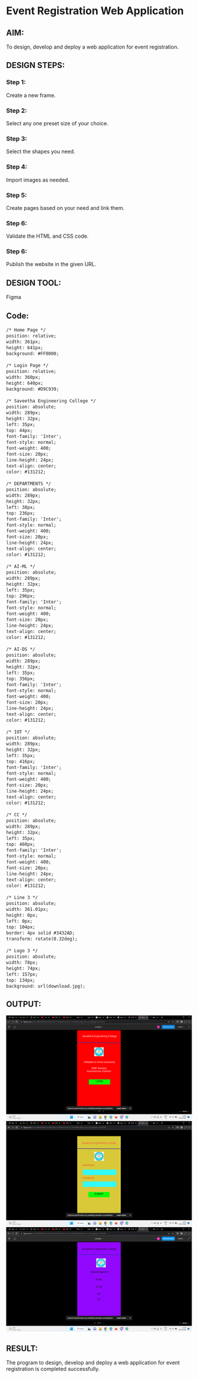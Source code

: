 # Event Registration Web Application

## AIM:
To design, develop and deploy a web application for event registration.

## DESIGN STEPS:

### Step 1:
Create a new frame.

### Step 2:
Select any one preset size of your choice.

### Step 3:
Select the shapes you need.

### Step 4:
Import images as needed.

### Step 5:
Create pages based on your need and link them.

### Step 6:

Validate the HTML and CSS code.

### Step 6:

Publish the website in the given URL.

## DESIGN TOOL:
Figma

## Code:
```
/* Home Page */
position: relative;
width: 361px;
height: 641px;
background: #FF0000;

/* Login Page */
position: relative;
width: 360px;
height: 640px;
background: #D9C939;

/* Saveetha Engineering College */
position: absolute;
width: 289px;
height: 32px;
left: 35px;
top: 44px;
font-family: 'Inter';
font-style: normal;
font-weight: 400;
font-size: 20px;
line-height: 24px;
text-align: center;
color: #131212;

/* DEPARTMENTS */
position: absolute;
width: 289px;
height: 32px;
left: 38px;
top: 236px;
font-family: 'Inter';
font-style: normal;
font-weight: 400;
font-size: 20px;
line-height: 24px;
text-align: center;
color: #131212;

/* AI-ML */
position: absolute;
width: 289px;
height: 32px;
left: 35px;
top: 296px;
font-family: 'Inter';
font-style: normal;
font-weight: 400;
font-size: 20px;
line-height: 24px;
text-align: center;
color: #131212;

/* AI-DS */
position: absolute;
width: 289px;
height: 32px;
left: 35px;
top: 356px;
font-family: 'Inter';
font-style: normal;
font-weight: 400;
font-size: 20px;
line-height: 24px;
text-align: center;
color: #131212;

/* IOT */
position: absolute;
width: 289px;
height: 32px;
left: 35px;
top: 416px;
font-family: 'Inter';
font-style: normal;
font-weight: 400;
font-size: 20px;
line-height: 24px;
text-align: center;
color: #131212;

/* CC */
position: absolute;
width: 289px;
height: 32px;
left: 35px;
top: 460px;
font-family: 'Inter';
font-style: normal;
font-weight: 400;
font-size: 20px;
line-height: 24px;
text-align: center;
color: #131212;

/* Line 3 */
position: absolute;
width: 361.01px;
height: 0px;
left: 0px;
top: 104px;
border: 4px solid #3432AD;
transform: rotate(0.32deg);

/* Logo 3 */
position: absolute;
width: 78px;
height: 74px;
left: 157px;
top: 134px;
background: url(download.jpg);
```
## OUTPUT:
![Output](./out1.png)
![Output](./out2.png)
![Output](./out3.png)

## RESULT:
The program to design, develop and deploy a web application for event registration is completed successfully.